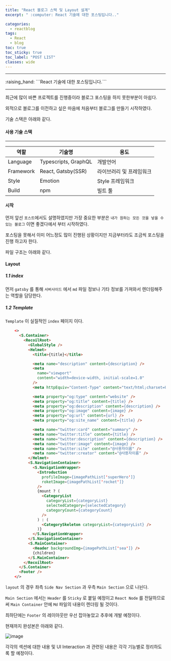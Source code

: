 ```yaml
---
title: "React 블로그 스택 및 Layout 설계"
excerpt: " :computer: React 기술에 대한 포스팅입니다.."

categories:
  - reactblog
tags:
  - React
  - blog
toc: true
toc_sticky: true
toc_label: "POST LIST"
classes: wide
---
```


<hr>
:raising_hand:  ```React 기술에 대한 포스팅입니다.```
<hr>

최근에 많이 바쁜 프로젝트를 진행중이라 블로그 포스팅을 하지 못한부분이 아쉽다.

외적으로 블로그를 이전하고 싶은 마음에 처음부터 블로그를 만들기 시작하였다.

기술 스택은 아래와 같다.


#### 사용 기술 스택
---

|역할|기술명|용도|
|-----------|---------------------------|---|
|Language | Typescripts, GraphQL | 개발언어
|Framework | React, Gatsby(SSR) | 라이브러리 및 프레임워크  
|Style| Emotion | Style 프레임워크
|Build|npm| 빌트 툴

#### 시작

먼저 앞선 `포스트`에서도 설명하였지만 가장 중요한 부분은 `내가 원하는 모든 것을 넣을 수 있는 블로그` 이면 좋겠다에서 부터 시작하였다.

포스팅을 못해서 이미 어느정도 많이 진행된 상황이지만 지금부터라도 조금씩 포스팅을 진행 하고자 한다.

파일 구조는 아래와 같다.

#### Layout

##### 1.1 index

먼저 `gatsby` 를 통해 `서버사이드` 에서 `md` 파일 정보나 기타 정보를 가져와서 렌더링해주는 역할을 담당한다.

##### 1.2 Template 

`Template` 이 실질적인 `index` 페이지 이다.

```html
    <>
      <S.Container>
        <RecoilRoot>
          <GlobalStyle />
          <Helmet>
            <title>{title}</title>

            <meta name="description" content={description} />
            <meta
              name="viewport"
              content="width=device-width, initial-scale=1.0"
            />
            <meta httpEquiv="Content-Type" content="text/html;charset=UTF-8" />

            <meta property="og:type" content="website" />
            <meta property="og:title" content={title} />
            <meta property="og:description" content={description} />
            <meta property="og:image" content={image} />
            <meta property="og:url" content={url} />
            <meta property="og:site_name" content={title} />

            <meta name="twitter:card" content="summary" />
            <meta name="twitter:title" content={title} />
            <meta name="twitter:description" content={description} />
            <meta name="twitter:image" content={image} />
            <meta name="twitter:site" content="@사용자이름" />
            <meta name="twitter:creator" content="@사용자이름" />
          </Helmet>
          <S.NavigationContainer>
            <S.NavigationWrapper>
              <Introduction
                profileImage={imagePathList['superHero']}
                roketImage={imagePathList['rocket']}
              />
              {mount ? (
                <CategoryList
                  categoryList={categoryList}
                  selectedCategory={selectedCategory}
                  categoryCount={categoryCount}
                />
              ) : (
                <CategorySkeleton categoryList={categoryList} />
              )}
            </S.NavigationWrapper>
          </S.NavigationContainer>
          <S.MainContainer>
            <Header backgroundImg={imagePathList['sea']} />
            {children}
          </S.MainContainer>
        </RecoilRoot>
      </S.Container>
      <Footer />
    </>
```

`layout` 의 경우 좌측 `Side Nav Section` 과 우측 `Main Section` 으로 나뉜다.

`Main Section` 에서는 `Header` 를 `Sticky` 로 붙일 예정이고 `React Node` 를 전달하므로써 `Main Container` 안에 `Md` 파일의 내용이 렌더링 될 것이다.

최하단에는 `Footer` 의 레이아웃만 우선 잡아놓았고 추후에 개발 예정이다.

현재까지 완성본은 아래와 같다.

![image](https://user-images.githubusercontent.com/56063287/201806016-6deebc84-667c-4575-88c4-92387b4679ae.png)

각각의 섹션에 대한 내용 및 UI Interaction 과 관련된 내용은 각각 기능별로 정리하도록 할 예정이다.

